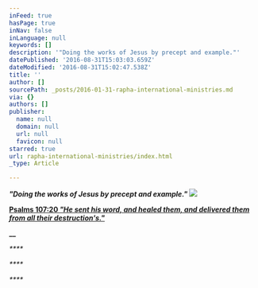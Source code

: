 ```yaml
---
inFeed: true
hasPage: true
inNav: false
inLanguage: null
keywords: []
description: '"Doing the works of Jesus by precept and example."'
datePublished: '2016-08-31T15:03:03.659Z'
dateModified: '2016-08-31T15:02:47.538Z'
title: ''
author: []
sourcePath: _posts/2016-01-31-rapha-international-ministries.md
via: {}
authors: []
publisher:
  name: null
  domain: null
  url: null
  favicon: null
starred: true
url: rapha-international-ministries/index.html
_type: Article

---
```

**_"Doing the works of Jesus by precept and example."_**
![](https://the-grid-user-content.s3-us-west-2.amazonaws.com/c0a668f0-16c4-47b1-a40c-6386b5da7b98.jpg)

**[Psalms 107:20  _"He sent his word, and healed them, and delivered them from all their destruction's."_][0]**

**__**

_****_

_****_

_****_

[0]: null